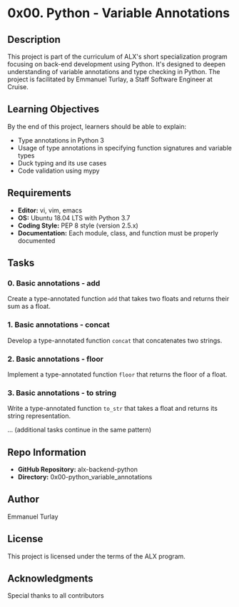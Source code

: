 # 0x00. Python - Variable Annotations

## Description
This project is part of the curriculum of ALX's short specialization program focusing on back-end development using Python. It's designed to deepen understanding of variable annotations and type checking in Python. The project is facilitated by Emmanuel Turlay, a Staff Software Engineer at Cruise.

## Learning Objectives
By the end of this project, learners should be able to explain:
- Type annotations in Python 3
- Usage of type annotations in specifying function signatures and variable types
- Duck typing and its use cases
- Code validation using mypy

## Requirements
- **Editor:** vi, vim, emacs
- **OS:** Ubuntu 18.04 LTS with Python 3.7
- **Coding Style:** PEP 8 style (version 2.5.x)
- **Documentation:** Each module, class, and function must be properly documented

## Tasks
### 0. Basic annotations - add
Create a type-annotated function `add` that takes two floats and returns their sum as a float.

### 1. Basic annotations - concat
Develop a type-annotated function `concat` that concatenates two strings.

### 2. Basic annotations - floor
Implement a type-annotated function `floor` that returns the floor of a float.

### 3. Basic annotations - to string
Write a type-annotated function `to_str` that takes a float and returns its string representation.

... (additional tasks continue in the same pattern)

## Repo Information
- **GitHub Repository:** alx-backend-python
- **Directory:** 0x00-python_variable_annotations

## Author
Emmanuel Turlay

## License
This project is licensed under the terms of the ALX program.

## Acknowledgments
Special thanks to all contributors
